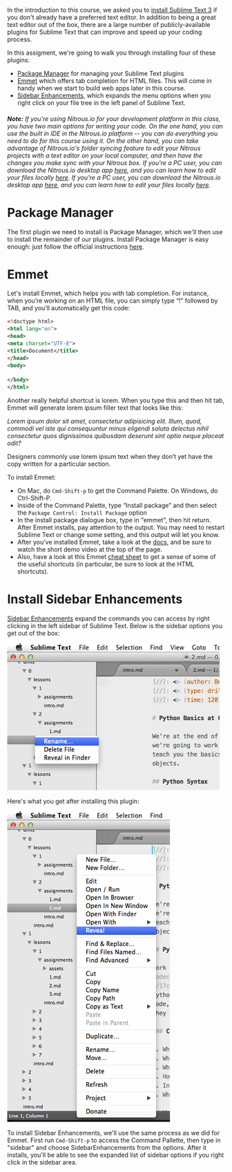 <!-- 
name: Sublime Text Setup
time: 30 minutes
type: task
author: Benjamin E White
 -->

In the introduction to this course, we asked you to [install Sublime Text 3](http://www.sublimetext.com/3) if you don't already have a preferred text editor. In addition to being a great text editor out of the box, there are a large number of publicly-available plugins for Sublime Text that can improve and speed up your coding process. 

In this assigment, we're going to walk you through installing four of these plugins:

*   [Package Manager](https://sublime.wbond.net/installation) for managing your Sublime Text plugins
*   [Emmet](https://github.com/sergeche/emmet-sublime) which offers tab completion for HTML files. This will come in handy when we start to build web apps later in this course. 
*   [Sidebar Enhancements](https://github.com/titoBouzout/SideBarEnhancements), which expands the menu options when you right click on your file tree in the left panel of Sublime Text. 

###### **Note:** If you're using Nitrous.io for your development platform in this class, you have two main options for writing your code. On the one hand, you can use the built in IDE in the Nitrous.io platform -- you can do everything you need to do for this course using it. On the other hand, you can take advantage of Nitrous.io's folder syncing feature to edit your Nitrous projects with a text editor on your local computer, and then have the changes you make sync with your Nitrous box. If you're a PC user, you can download the Nitrous.io desktop app [here](https://www.nitrous.io/desktop#windows), and you can learn how to edit your files locally [here](http://help.nitrous.io/nitrous-desktop-win/#file-sync).  If you're a PC user, you can download the Nitrous.io desktop app [here](https://www.nitrous.io/desktop#mac), and you can learn how to edit your files locally [here](http://help.nitrous.io/nitrous-desktop/#file-sync).

# Package Manager

The first plugin we need to install is Package Manager, which we'll then use to install the remainder of our plugins. Install Package Manager is easy enough: just follow the official instructions [here](https://sublime.wbond.net/installation#st3).

# Emmet 

Let's install Emmet, which helps you with tab completion. For instance, when you’re working on an HTML file, you can simply type “!” followed by TAB, and you’ll automatically get this code:

```xml
<!doctype html>
<html lang="en">
<head>
<meta charset="UTF-8">
<title>Document</title>
</head>
<body>
 
</body>
</html>
```

Another really helpful shortcut is lorem. When you type this and then hit tab, Emmet will generate lorem ipsum filler text that looks like this:

*Lorem ipsum dolor sit amet, consectetur adipisicing elit. Illum, quod, commodi vel iste qui consequuntur minus eligendi soluta delectus nihil consectetur quos dignissimos quibusdam deserunt sint optio neque placeat odit?*

Designers commonly use lorem ipsum text when they don’t yet have the copy written for a particular section.

To install Emmet:

-   On Mac, do `Cmd-Shift-p` to get the Command Palette. On Windows, do Ctrl-Shift-P.
-   Inside of the Command Palette, type “Install package” and then select the `Package Control: Install Package` option
-   In the install package dialogue box, type in "emmet", then hit return. After Emmet installs, pay attention to the output. You may need to restart Sublime Text or change some setting, and this output will let you know.
-   After you’ve installed Emmet, take a look at the [docs](http://docs.emmet.io/), and be sure to watch the short demo video at the top of the page. 
-   Also, have a look at this Emmet [cheat sheet](http://docs.emmet.io/cheat-sheet/) to get a sense of some of the useful shortcuts (in particular, be sure to look at the HTML shortcuts). 

# Install Sidebar Enhancements

[Sidebar Enhancements](https://github.com/titoBouzout/SideBarEnhancements)
expand the commands you can access by right clicking in the left sidebar of Sublime Text. Below is the sidebar options you get out of the box:

![standard sidebar](standard-sidebar.png)

Here's what you get after installing this plugin:

![enhanced sidebar](enhanced-sidebar.png)

To install Sidebar Enhancements, we'll use the same process as we did for Emmet. First run `Cmd-Shift-p` to access the Command Pallette, then type in "sidebar" and choose SidebarEnhancements from the options. After it installs, you'll be able to see the expanded list of sidebar options if you right click in the sidebar area.




